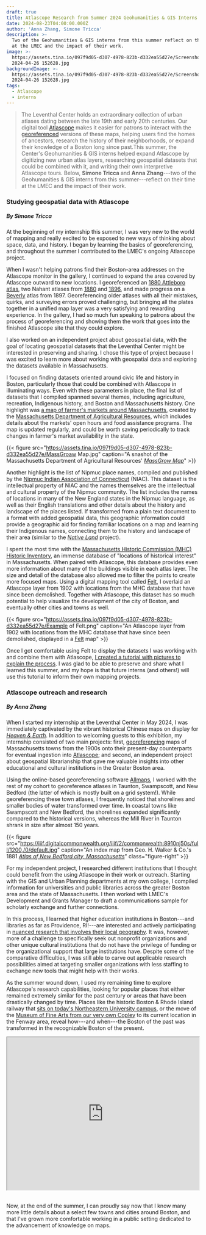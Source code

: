```yaml
---
draft: true
title: Atlascope Research from Summer 2024 Geohumanities & GIS Interns
date: 2024-08-23T04:00:00.000Z
author: 'Anna Zhang, Simone Tricca'
description: >-
  Two of the Geohumanities & GIS interns from this summer reflect on their time
  at the LMEC and the impact of their work.
image: >-
  https://assets.tina.io/097f9d05-d307-4978-823b-d332ea55d27e/Screenshot
  2024-04-26 152628.jpg
backgroundImage: >-
  https://assets.tina.io/097f9d05-d307-4978-823b-d332ea55d27e/Screenshot
  2024-04-26 152628.jpg
tags:
  - Atlascope
  - interns
---
```


> The Leventhal Center holds an extraordinary collection of urban atlases dating between the late 19th and early 20th centuries. Our digital tool [Atlascope](https://atlascope.org) makes it easier for patrons to interact with the [georeferenced](https://www.leventhalmap.org/projects/digital-projects/georeferencing/) versions of these maps, helping users find the homes of ancestors, research the history of their neighborhoods, or expand their knowledge of a Boston long since past.This summer, the Center's Geohumanities & GIS interns helped expand Atlascope by digitizing new urban atlas layers, researching geospatial datasets that could be combined with it, and writing their own interpretive Atlascope tours. Below, **Simone Tricca** and **Anna Zhang**---two of the Geohumanities & GIS interns from this summer---reflect on their time at the LMEC and the impact of their work.

### Studying geospatial data with Atlascope

##### *By Simone Tricca*

At the beginning of my internship this summer, I was very new to the world of mapping and really excited to be exposed to new ways of thinking about space, data, and history. I began by learning the basics of georeferencing, and throughout the summer I contributed to the LMEC's ongoing Atlascope project.

When I wasn't helping patrons find their Boston-area addresses on the Atlascope monitor in the gallery, I continued to expand the area covered by Atlascope outward to new locations. I georeferenced an [1880 Attleboro atlas](https://collections.leventhalmap.org/search/commonwealth:z029rs530), two Nahant atlases from [1880](https://www.digitalcommonwealth.org/search/commonwealth:4742d022d) and [1896](https://www.digitalcommonwealth.org/search/commonwealth:xg94md59n), and made progress on a [Beverly](https://collections.leventhalmap.org/search/commonwealth:vx024b87m) atlas from 1897. Georeferencing older atlases with all their mistakes, quirks, and surveying errors proved challenging, but bringing all the plates together in a unified map layer was a very satisfying and rewarding experience. In the gallery, I had so much fun speaking to patrons about the process of georeferencing and showing them the work that goes into the finished Atlascope site that they could explore.

I also worked on an independent project about geospatial data, with the goal of locating geospatial datasets that the Leventhal Center might be interested in preserving and sharing. I chose this type of project because I was excited to learn more about working with geospatial data and exploring the datasets available in Massachusetts.

I focused on finding datasets oriented around civic life and history in Boston, particularly those that could be combined with Atlascope in illuminating ways. Even with these parameters in place, the final list of datasets that I compiled spanned several themes, including agriculture, recreation, Indigenous history, and Boston and Massachusetts history. One highlight was [a map of farmer's markets around Massachusetts](https://massnrc.org/farmlocator/map.aspx?Ref=MGHome), created by the [Massachusetts Department of Agricultural Resources](https://www.mass.gov/orgs/massachusetts-department-of-agricultural-resources), which includes details about the markets' open hours and food assistance programs. The map is updated regularly, and could be worth saving periodically to track changes in farmer's market availability in the state.

{{< figure src="https://assets.tina.io/097f9d05-d307-4978-823b-d332ea55d27e/MassGroaw Map.jpg" caption="A snashot of the Massachusetts Department of Agricultural Resources' [*MassGrow Map*](https://massnrc.org/farmlocator/map.aspx?Ref=MGHome)" >}}

Another highlight is the list of Nipmuc place names, compiled and published by the [Nipmuc Indian Association of Connecticut](https://www.nativetech.org/Nipmuc/) (NIAC). This dataset is the intellectual property of NIAC and the names themselves are the intellectual and cultural property of the Nipmuc community. The list includes the names of locations in many of the New England states in the Nipmuc language, as well as their English translations and other details about the history and landscape of the places listed. If transformed from a plain text document to a format with added geospatial data, this geographic information could provide a geographic aid for finding familiar locations on a map and learning their Indigenous names, connecting them to the history and landscape of their area (similar to the *[Native Land](https://native-land.ca/)* project).

I spent the most time with the [Massachusetts Historic Commission (MHC) Historic Inventory](https://www.mass.gov/info-details/massgis-data-mhc-historic-inventory), an immense database of "locations of historical interest" in Massachusetts. When paired with Atlascope, this database provides even more information about many of the buildings visible in each atlas layer. The size and detail of the database also allowed me to filter the points to create more focused maps. Using a digital mapping tool called [Felt](https://felt.com), I overlaid an Atlascope layer from 1902 with locations from the MHC database that have since been demolished. Together with Atlascope, this dataset has so much potential to help visualize the development of the city of Boston, and eventually other cities and towns as well.

{{< figure src="https://assets.tina.io/097f9d05-d307-4978-823b-d332ea55d27e/Example of Felt.png" caption="An Atlascope layer from 1902 with locations from the MHC database that have since been demolished, displayed in a [Felt](https://felt.com) map" >}}

Once I got comfortable using Felt to display the datasets I was working with and combine them with Atlascope, [I created a tutorial with pictures to explain the process](https://www.notion.so/f3a635602a6542019c80ddfcb6cf47bf?pvs=21). I was glad to be able to preserve and share what I learned this summer, and my hope is that future interns (and others!) will use this tutorial to inform their own mapping projects.

### Atlascope outreach and research

##### *By Anna Zhang*

When I started my internship at the Leventhal Center in May 2024, I was immediately captivated by the vibrant historical Chinese maps on display for *[Heaven & Earth](https://www.leventhalmap.org/digital-exhibitions/heaven-and-earth/)*. In addition to welcoming guests to this exhibition, my internship consisted of two main projects: first, [georeferencing](https://www.leventhalmap.org/projects/digital-projects/georeferencing/) maps of Massachusetts towns from the 1900s onto their present-day counterparts for eventual ingestion into [Atlascope](https://www.atlascope.org/); and second, an independent project about geospatial librarianship that gave me valuable insights into other educational and cultural institutions in the Greater Boston area.

Using the online-based georeferencing software [Allmaps](https://www.leventhalmap.org/projects/digital-projects/allmaps/), I worked with the rest of my cohort to georeference atlases in Taunton, Swampscott, and New Bedford (the latter of which is mostly built on a grid system!). While georeferencing these town atlases, I frequently noticed that shorelines and smaller bodies of water transformed over time. In coastal towns like Swampscott and New Bedford, the shorelines expanded significantly compared to the historical versions, whereas the Mill River in Taunton shrank in size after almost 150 years.

{{< figure src="https://iiif.digitalcommonwealth.org/iiif/2/commonwealth:8910nj50s/full/1200,/0/default.jpg" caption="An index map from Geo. H. Walker & Co.'s 1881 *[Atlas of New Bedford city, Massachusetts](https://collections.leventhalmap.org/search/commonwealth:pz50kj303)*" class="figure-right" >}}

For my independent project, I researched different institutions that I thought could benefit from the using Atlascope in their work or outreach. Starting with the GIS and Urban Planning departments at my own college, I compiled information for universities and public libraries across the greater Boston area and the state of Massachusetts. I then worked with LMEC's Development and Grants Manager to draft a communications sample for scholarly exchange and further connections.

In this process, I learned that higher education institutions in Boston---and libraries as far as Providence, RI!---are interested and actively participating in [nuanced research that involves their local geography](https://statics.teams.cdn.office.net/evergreen-assets/safelinks/1/atp-safelinks.html). It was, however, more of a challenge to specifically seek out nonprofit organizations and other unique cultural institutions that do not have the privilege of funding or the organizational support that large institutions have. Despite some of the comparative difficulties, I was still able to carve out applicable research possibilities aimed at targeting smaller organizations with less staffing to exchange new tools that might help with their works.

As the summer wound down, I used my remaining time to explore Atlascope's research capabilities, looking for popular places that either remained extremely similar for the past century or areas that have been drastically changed by time. Places like the historic Boston & Rhode Island railway that [sits on today's Northeastern University campus](https://www.atlascope.org), or the move of the [Museum of Fine Arts from our very own Copley](https://www.atlascope.org) to its current location in the Fenway area, reveal how---and when---the Boston of the past was transformed in the recognizable Boston of the present.

<iframe src="https://www.atlascope.org/#/view:share$mode:glass$center:-71.08654,42.33927$zoom:17.82$base:maptiler-streets$overlay:ark:/76611/al7rtfm98" width="100%" height="400px" caption="An Atlascope view of the round house of the Boston & Rhode Island railway that sits on today's Northeastern University campus."></iframe><br><br>

Now, at the end of the summer, I can proudly say now that I know many more little details about a select few towns and cities around Boston, and that I've grown more comfortable working in a public setting dedicated to the advancement of knowledge on maps.
